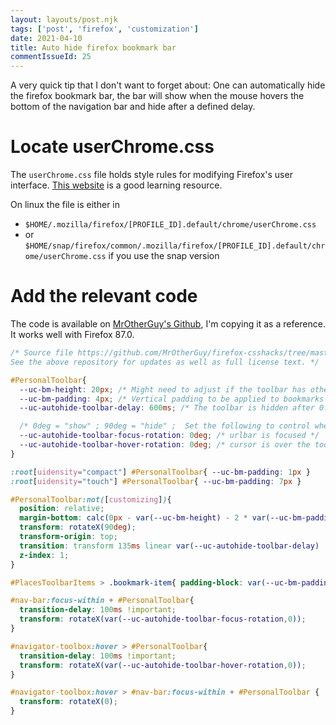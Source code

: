 ```yaml
---
layout: layouts/post.njk
tags: ['post', 'firefox', 'customization']
date: 2021-04-10
title: Auto hide firefox bookmark bar
commentIssueId: 25
---
```


A very quick tip that I don't want to forget about: One can automatically hide the firefox bookmark bar, the bar will show when the mouse hovers the bottom of the navigation bar and hide after a defined delay.

# Locate userChrome.css

The `userChrome.css` file holds style rules for modifying Firefox's user interface. [This website](https://www.userchrome.org) is a good learning resource.

On linux the file is either in 

 - `$HOME/.mozilla/firefox/[PROFILE_ID].default/chrome/userChrome.css`
 - or `$HOME/snap/firefox/common/.mozilla/firefox/[PROFILE_ID].default/chrome/userChrome.css` if you use the snap version

# Add the relevant code

The code is available on [MrOtherGuy's Github](https://github.com/MrOtherGuy/firefox-csshacks/tree/master/chrome/autohide_bookmarks_toolbar.css), I'm copying it as a reference. It works well with Firefox 87.0.

```css
/* Source file https://github.com/MrOtherGuy/firefox-csshacks/tree/master/chrome/autohide_bookmarks_toolbar.css made available under Mozilla Public License v. 2.0
See the above repository for updates as well as full license text. */

#PersonalToolbar{
  --uc-bm-height: 20px; /* Might need to adjust if the toolbar has other buttons */
  --uc-bm-padding: 4px; /* Vertical padding to be applied to bookmarks */
  --uc-autohide-toolbar-delay: 600ms; /* The toolbar is hidden after 0.6s */

  /* 0deg = "show" ; 90deg = "hide" ;  Set the following to control when bookmarks are shown */
  --uc-autohide-toolbar-focus-rotation: 0deg; /* urlbar is focused */
  --uc-autohide-toolbar-hover-rotation: 0deg; /* cursor is over the toolbar area */
}

:root[uidensity="compact"] #PersonalToolbar{ --uc-bm-padding: 1px }
:root[uidensity="touch"] #PersonalToolbar{ --uc-bm-padding: 7px }

#PersonalToolbar:not([customizing]){
  position: relative;
  margin-bottom: calc(0px - var(--uc-bm-height) - 2 * var(--uc-bm-padding));
  transform: rotateX(90deg);
  transform-origin: top;
  transition: transform 135ms linear var(--uc-autohide-toolbar-delay) !important;
  z-index: 1;
}

#PlacesToolbarItems > .bookmark-item{ padding-block: var(--uc-bm-padding) !important; }

#nav-bar:focus-within + #PersonalToolbar{
  transition-delay: 100ms !important;
  transform: rotateX(var(--uc-autohide-toolbar-focus-rotation,0));
}

#navigator-toolbox:hover > #PersonalToolbar{
  transition-delay: 100ms !important;
  transform: rotateX(var(--uc-autohide-toolbar-hover-rotation,0));
}

#navigator-toolbox:hover > #nav-bar:focus-within + #PersonalToolbar {  
  transform: rotateX(0);
}
```
